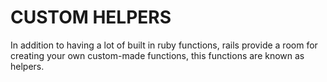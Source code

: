 # CUSTOM HELPERS

In addition to having a lot of built in ruby functions, rails provide a room for creating your own custom-made functions, this functions are known as helpers.
